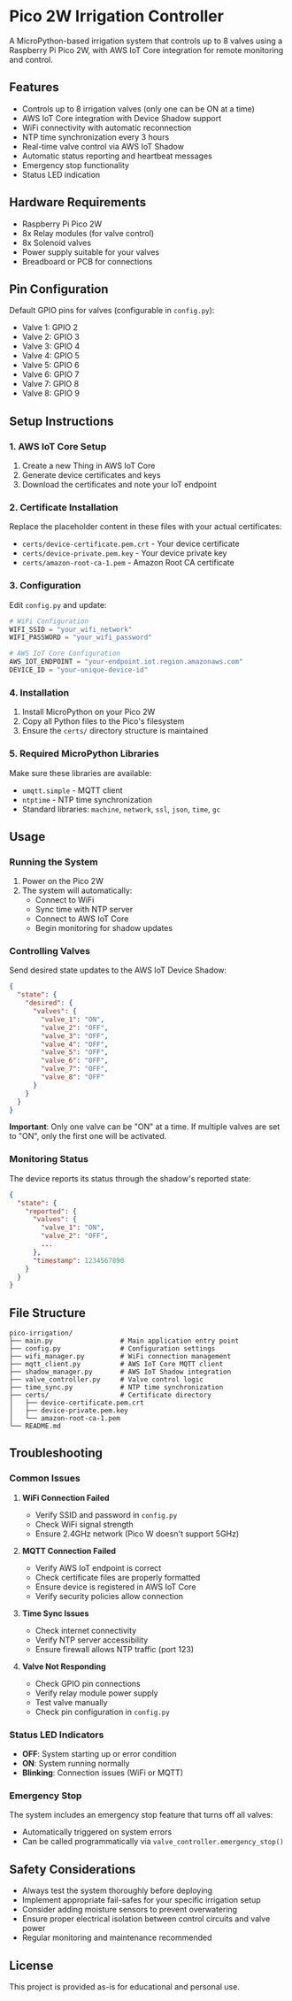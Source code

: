 # Pico 2W Irrigation Controller

A MicroPython-based irrigation system that controls up to 8 valves using a Raspberry Pi Pico 2W, with AWS IoT Core integration for remote monitoring and control.

## Features

- Controls up to 8 irrigation valves (only one can be ON at a time)
- AWS IoT Core integration with Device Shadow support
- WiFi connectivity with automatic reconnection
- NTP time synchronization every 3 hours
- Real-time valve control via AWS IoT Shadow
- Automatic status reporting and heartbeat messages
- Emergency stop functionality
- Status LED indication

## Hardware Requirements

- Raspberry Pi Pico 2W
- 8x Relay modules (for valve control)
- 8x Solenoid valves
- Power supply suitable for your valves
- Breadboard or PCB for connections

## Pin Configuration

Default GPIO pins for valves (configurable in `config.py`):
- Valve 1: GPIO 2
- Valve 2: GPIO 3
- Valve 3: GPIO 4
- Valve 4: GPIO 5
- Valve 5: GPIO 6
- Valve 6: GPIO 7
- Valve 7: GPIO 8
- Valve 8: GPIO 9

## Setup Instructions

### 1. AWS IoT Core Setup

1. Create a new Thing in AWS IoT Core
2. Generate device certificates and keys
3. Download the certificates and note your IoT endpoint

### 2. Certificate Installation

Replace the placeholder content in these files with your actual certificates:

- `certs/device-certificate.pem.crt` - Your device certificate
- `certs/device-private.pem.key` - Your device private key
- `certs/amazon-root-ca-1.pem` - Amazon Root CA certificate

### 3. Configuration

Edit `config.py` and update:

```python
# WiFi Configuration
WIFI_SSID = "your_wifi_network"
WIFI_PASSWORD = "your_wifi_password"

# AWS IoT Core Configuration
AWS_IOT_ENDPOINT = "your-endpoint.iot.region.amazonaws.com"
DEVICE_ID = "your-unique-device-id"
```

### 4. Installation

1. Install MicroPython on your Pico 2W
2. Copy all Python files to the Pico's filesystem
3. Ensure the `certs/` directory structure is maintained

### 5. Required MicroPython Libraries

Make sure these libraries are available:
- `umqtt.simple` - MQTT client
- `ntptime` - NTP time synchronization
- Standard libraries: `machine`, `network`, `ssl`, `json`, `time`, `gc`

## Usage

### Running the System

1. Power on the Pico 2W
2. The system will automatically:
   - Connect to WiFi
   - Sync time with NTP server
   - Connect to AWS IoT Core
   - Begin monitoring for shadow updates

### Controlling Valves

Send desired state updates to the AWS IoT Device Shadow:

```json
{
  "state": {
    "desired": {
      "valves": {
        "valve_1": "ON",
        "valve_2": "OFF",
        "valve_3": "OFF",
        "valve_4": "OFF",
        "valve_5": "OFF",
        "valve_6": "OFF",
        "valve_7": "OFF",
        "valve_8": "OFF"
      }
    }
  }
}
```

**Important**: Only one valve can be "ON" at a time. If multiple valves are set to "ON", only the first one will be activated.

### Monitoring Status

The device reports its status through the shadow's reported state:

```json
{
  "state": {
    "reported": {
      "valves": {
        "valve_1": "ON",
        "valve_2": "OFF",
        ...
      },
      "timestamp": 1234567890
    }
  }
}
```

## File Structure

```
pico-irrigation/
├── main.py                 # Main application entry point
├── config.py               # Configuration settings
├── wifi_manager.py         # WiFi connection management
├── mqtt_client.py          # AWS IoT Core MQTT client
├── shadow_manager.py       # AWS IoT Shadow integration
├── valve_controller.py     # Valve control logic
├── time_sync.py            # NTP time synchronization
├── certs/                  # Certificate directory
│   ├── device-certificate.pem.crt
│   ├── device-private.pem.key
│   └── amazon-root-ca-1.pem
└── README.md
```

## Troubleshooting

### Common Issues

1. **WiFi Connection Failed**
   - Verify SSID and password in `config.py`
   - Check WiFi signal strength
   - Ensure 2.4GHz network (Pico W doesn't support 5GHz)

2. **MQTT Connection Failed**
   - Verify AWS IoT endpoint is correct
   - Check certificate files are properly formatted
   - Ensure device is registered in AWS IoT Core
   - Verify security policies allow connection

3. **Time Sync Issues**
   - Check internet connectivity
   - Verify NTP server accessibility
   - Ensure firewall allows NTP traffic (port 123)

4. **Valve Not Responding**
   - Check GPIO pin connections
   - Verify relay module power supply
   - Test valve manually
   - Check pin configuration in `config.py`

### Status LED Indicators

- **OFF**: System starting up or error condition
- **ON**: System running normally
- **Blinking**: Connection issues (WiFi or MQTT)

### Emergency Stop

The system includes an emergency stop feature that turns off all valves:
- Automatically triggered on system errors
- Can be called programmatically via `valve_controller.emergency_stop()`

## Safety Considerations

- Always test the system thoroughly before deploying
- Implement appropriate fail-safes for your specific irrigation setup
- Consider adding moisture sensors to prevent overwatering
- Ensure proper electrical isolation between control circuits and valve power
- Regular monitoring and maintenance recommended

## License

This project is provided as-is for educational and personal use.